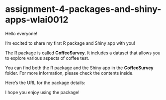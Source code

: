 
# assignment-4-packages-and-shiny-apps-wlai0012

Hello everyone!

I’m excited to share my first R package and Shiny app with you! 

The R package is called **CoffeeSurvey**. It includes a dataset that allows you to explore various aspects of coffee test.

You can find both the R package and the Shiny app in the **CoffeeSurvey** folder. For more information, please check the contents inside.

Here’s the URL for the package details: []()

I hope you enjoy using the package!